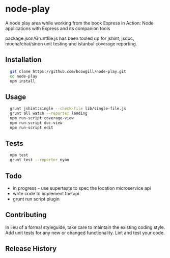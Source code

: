 node-play
=========

A node play area while working from the book Express in Action: Node applications with Express and its companion tools

package.json/Gruntfile.js has been tooled up for jshint, jsdoc, mocha/chai/sinon unit testing and istanbul coverage reporting.

## Installation

```bash
  git clone https://github.com/bcowgill/node-play.git
  cd node-play
  npm install
```

## Usage

```bash
  grunt jshint:single --check-file lib/single-file.js
  grunt all watch --reporter landing
  npm run-script coverage-view
  npm run-script doc-view
  npm run-script edit
```

## Tests

```bash
  npm test
  grunt test --reporter nyan
```

## Todo

- in progress - use supertests to spec the location microservice api
- write code to implement the api
- grunt run script plugin

## Contributing

In lieu of a formal styleguide, take care to maintain the existing coding style.
Add unit tests for any new or changed functionality. Lint and test your code.

## Release History

